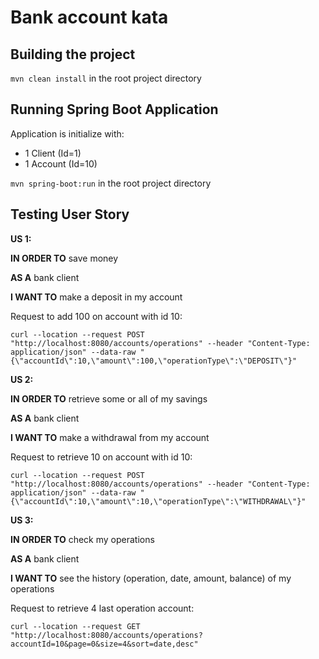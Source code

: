 # Bank account kata

## Building the project
`mvn clean install` in the root project directory

## Running Spring Boot Application
Application is initialize with:
* 1 Client (Id=1)
* 1 Account (Id=10)

`mvn spring-boot:run` in the root project directory


## Testing User Story
**US 1:**
 
**IN ORDER TO** save money

**AS A** bank client

**I WANT TO** make a deposit in my account 

Request to add 100 on account with id 10:
 
`curl --location --request POST "http://localhost:8080/accounts/operations" --header "Content-Type: application/json" --data-raw "{\"accountId\":10,\"amount\":100,\"operationType\":\"DEPOSIT\"}"`

**US 2:**

**IN ORDER TO** retrieve some or all of my savings

**AS A** bank client

**I WANT TO** make a withdrawal from my account

Request to retrieve 10 on account with id 10:
 
`curl --location --request POST "http://localhost:8080/accounts/operations" --header "Content-Type: application/json" --data-raw "{\"accountId\":10,\"amount\":10,\"operationType\":\"WITHDRAWAL\"}"`

**US 3:**

**IN ORDER TO** check my operations

**AS A** bank client

**I WANT TO** see the history (operation, date, amount, balance) of my operations

Request to retrieve 4 last operation account:
 
`curl --location --request GET "http://localhost:8080/accounts/operations?accountId=10&page=0&size=4&sort=date,desc"`
